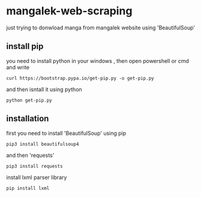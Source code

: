 # mangalek-web-scraping
just trying to donwload manga from mangalek website using 'BeautifulSoup'

## install pip
you need to install python in your windows ,
then open powershell or cmd and write
```
curl https://bootstrap.pypa.io/get-pip.py -o get-pip.py
```
and then isntall it using python 
```
python get-pip.py
```

## installation 
first you need to install 'BeautifulSoup' using pip
```
pip3 install beautifulsoup4
```
and then 'requests'
```
pip3 install requests
```
install lxml parser library
```
pip install lxml
```

